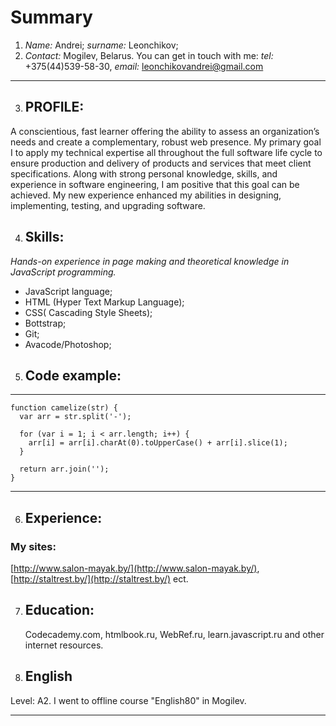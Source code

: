 # **Summary**

1. *Name:* Andrei; *surname:* Leonchikov;
2. *Contact:*  Mogilev, Belarus. 
You can get in touch with me: 
*tel:* +375(44)539-58-30, 
*email:* leonchikovandrei@gmail.com
***

3.  ## PROFILE:
A conscientious, fast learner offering the ability to assess an organization’s needs and create a complementary, robust web presence. My primary goal I to apply my technical expertise all throughout the full software life cycle to ensure production and delivery of products and services that meet client specifications. Along with strong personal knowledge, skills, and experience in software engineering, I am positive that this goal can be achieved. My new experience enhanced my abilities in designing, implementing, testing, and upgrading software.  


4.  ## Skills:
*Hands-on experience in page making and theoretical knowledge in JavaScript programming.*
* JavaScript language;
* HTML (Hyper Text Markup Language);
* CSS( Cascading Style Sheets);
* Bottstrap;
* Git;
* Avacode/Photoshop;

5.  ## Code example:
***
   
    function camelize(str) {
      var arr = str.split('-');

      for (var i = 1; i < arr.length; i++) {
        arr[i] = arr[i].charAt(0).toUpperCase() + arr[i].slice(1);
      }

      return arr.join('');
    }
***

6.  ## Experience:
### My sites: 
[http://www.salon-mayak.by/](http://www.salon-mayak.by/), [http://staltrest.by/](http://staltrest.by/) ect.

7.  ## Education:
	Codecademy.com, htmlbook.ru, WebRef.ru, learn.javascript.ru and other internet resources.

8.  ## English 
Level: A2. I went to offline course "English80" in Mogilev.
***

